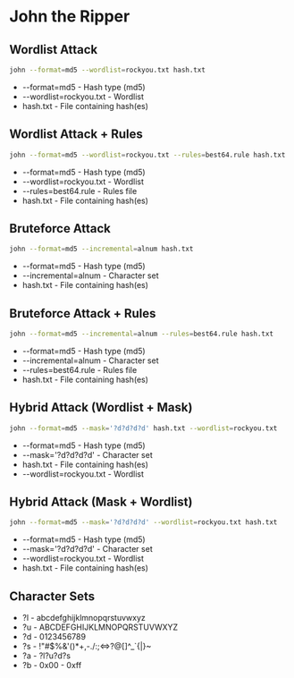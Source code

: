 # John the Ripper

## Wordlist Attack
```bash
john --format=md5 --wordlist=rockyou.txt hash.txt
```

* --format=md5 - Hash type (md5)
* --wordlist=rockyou.txt - Wordlist
* hash.txt - File containing hash(es)

## Wordlist Attack + Rules
```bash
john --format=md5 --wordlist=rockyou.txt --rules=best64.rule hash.txt
```

* --format=md5 - Hash type (md5)
* --wordlist=rockyou.txt - Wordlist
* --rules=best64.rule - Rules file
* hash.txt - File containing hash(es)

## Bruteforce Attack
```bash
john --format=md5 --incremental=alnum hash.txt
```

* --format=md5 - Hash type (md5)
* --incremental=alnum - Character set
* hash.txt - File containing hash(es)

## Bruteforce Attack + Rules
```bash
john --format=md5 --incremental=alnum --rules=best64.rule hash.txt
```

* --format=md5 - Hash type (md5)
* --incremental=alnum - Character set
* --rules=best64.rule - Rules file
* hash.txt - File containing hash(es)

## Hybrid Attack (Wordlist + Mask)
```bash
john --format=md5 --mask='?d?d?d?d' hash.txt --wordlist=rockyou.txt
```

* --format=md5 - Hash type (md5)
* --mask='?d?d?d?d' - Character set
* hash.txt - File containing hash(es)
* --wordlist=rockyou.txt - Wordlist


## Hybrid Attack (Mask + Wordlist)
```bash
john --format=md5 --mask='?d?d?d?d' --wordlist=rockyou.txt hash.txt
```

* --format=md5 - Hash type (md5)
* --mask='?d?d?d?d' - Character set
* --wordlist=rockyou.txt - Wordlist
* hash.txt - File containing hash(es)

## Character Sets
* ?l - abcdefghijklmnopqrstuvwxyz
* ?u - ABCDEFGHIJKLMNOPQRSTUVWXYZ
* ?d - 0123456789
* ?s -  !"#$%&'()*+,-./:;<=>?@[\]^_`{|}~
* ?a - ?l?u?d?s
* ?b - 0x00 - 0xff



